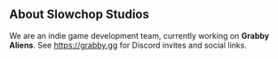 ## About Slowchop Studios

We are an indie game development team, currently working on **Grabby Aliens**. See https://grabby.gg for Discord invites and social links.
